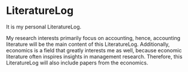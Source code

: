 # LiteratureLog

It is my personal LiteratureLog.

My research interests primarily focus on accounting, hence, accounting literature will be the main content of this LiteratureLog. Additionally, economics is a field that greatly interests me as well, because economic literature often inspires insights in management research. Therefore, this LiteratureLog will also include papers from the economics.
